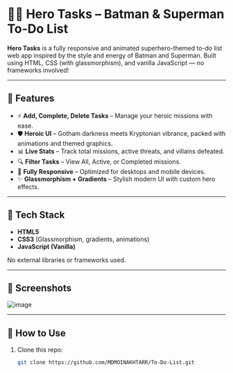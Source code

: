 # 🦸‍♂️ Hero Tasks – Batman & Superman To-Do List

**Hero Tasks** is a fully responsive and animated superhero-themed to-do list web app inspired by the style and energy of Batman and Superman. Built using HTML, CSS (with glassmorphism), and vanilla JavaScript — no frameworks involved!

---

## 🚀 Features

- ⚡ **Add, Complete, Delete Tasks** – Manage your heroic missions with ease.
- 🛡️ **Heroic UI** – Gotham darkness meets Kryptonian vibrance, packed with animations and themed graphics.
- 📊 **Live Stats** – Track total missions, active threats, and villains defeated.
- 🔍 **Filter Tasks** – View All, Active, or Completed missions.
- 📱 **Fully Responsive** – Optimized for desktops and mobile devices.
- ✨ **Glassmorphism + Gradients** – Stylish modern UI with custom hero effects.

---

## 🧰 Tech Stack

- **HTML5**  
- **CSS3** (Glassmorphism, gradients, animations)  
- **JavaScript (Vanilla)**

No external libraries or frameworks used.

---

## 📸 Screenshots

![image](https://github.com/user-attachments/assets/9a2cd216-b16c-4cf8-bfb7-7674bbbb0531)


---

## 🎯 How to Use

1. Clone this repo:
   ```bash
   git clone https://github.com/MDMOINAKHTARR/To-Do-List.git
